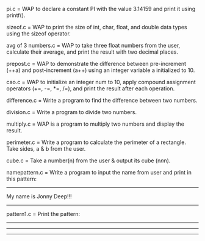 pi.c = WAP to declare a constant PI with the value 3.14159 and print it using printf().

sizeof.c = WAP to print the size of int, char, float, and double data types using the sizeof operator.

avg of 3 numbers.c = WAP to take three float numbers from the user, calculate their average, and print the result with two decimal places.

prepost.c = WAP to demonstrate the difference between pre-increment (++a) and post-increment (a++) using an integer variable a initialized to 10.

cao.c = WAP to initialize an integer num to 10, apply compound assignment operators (+=, -=, *=, /=), and print the result after each operation.

difference.c = Write a program to find the difference between two numbers.

division.c = Write a program to divide two numbers.

multiply.c = WAP is a program to multiply two numbers and display the result.

perimeter.c = Write a program to calculate the perimeter of a rectangle. Take sides, a & b from the user.

cube.c = Take a number(n) from the user & output its cube (n*n*n).

namepattern.c = Write a program to input the name from user and print in this pattern:

--------------------------------------------

My name is Jonny Deep!!!

--------------------------------------------

pattern1.c = Print the pattern:

****************

****************

****************

